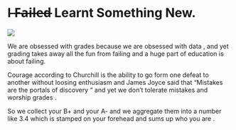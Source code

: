 # I ̶F̶̶a̶̶i̶̶l̶̶e̶̶d̶ Learnt Something New.

![](https://433938889-files.gitbook.io/\~/files/v0/b/gitbook-x-prod.appspot.com/o/spaces%2F-Mim\_-dkOIGUUEgrm6Bz-2910905616%2Fuploads%2FFE3p7o6vwJru9j2PGDIP%2F20170823\_wednesday\_quote.jpg?alt=media\&token=5842f1cf-edf7-473c-83ec-2863f5094743)

We are obsessed with grades because we are obsessed with data , and yet grading takes away all the fun from failing and a huge part of education is about failing.

Courage according to Churchill is the ability to go form one defeat to another without loosing enthusiasm and James Joyce said that “Mistakes are the portals of discovery “ and yet we don’t tolerate mistakes and worship grades .

So we collect your B+ and your A- and we aggregate them into a number like 3.4 which is stamped on your forehead and sums up who you are .
